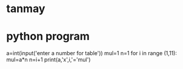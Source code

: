 # tanmay
# python program

a=int(input('enter a number for table'))
mul=1
n=1
for i in range (1,11):
  mul=a*n
  n=i+1
  print(a,'x',i,'='mul')
